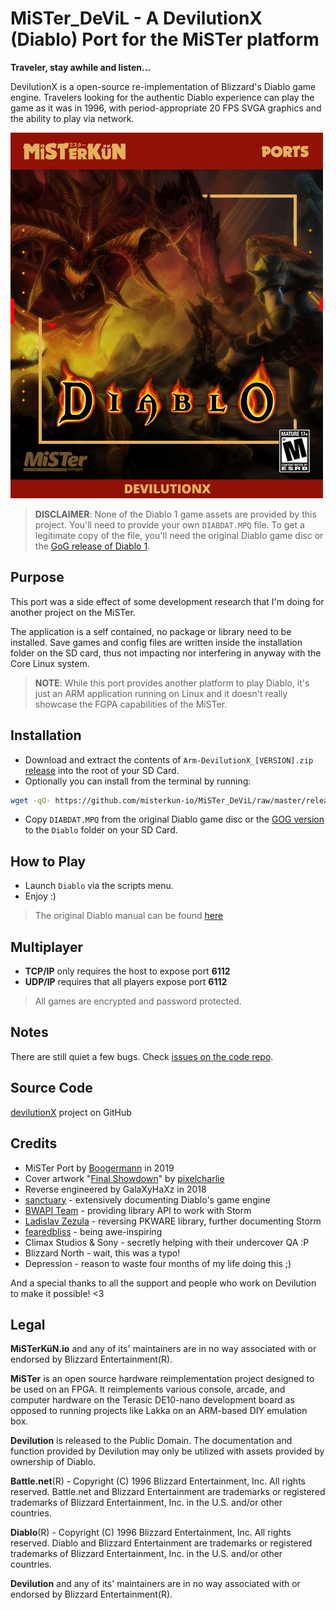 # MiSTer_DeViL - A DevilutionX (Diablo) Port for the MiSTer platform

**Traveler, stay awhile and listen...**

DevilutionX is a open-source re-implementation of Blizzard's Diablo game engine. Travelers looking for the authentic Diablo experience can play the game as it was in 1996, with period-appropriate 20 FPS SVGA graphics and the ability to play via network.

![Game Cover](./gamecover.jpg)

> **DISCLAIMER**: None of the Diablo 1 game assets are provided by this project. You'll need to provide your own `DIABDAT.MPQ` file. To get a legitimate copy of the file, you'll need the original Diablo game disc or the [GoG release of Diablo 1](https://www.gog.com/game/diablo).

## Purpose

This port was a side effect of some development research that I'm doing for another project on the MiSTer. 

The application is a self contained, no package or library need to be installed. Save games and config files are written inside the installation folder on the SD card, thus not impacting nor interfering in anyway with the Core Linux system.

> **NOTE**: While this port provides another platform to play Diablo, it's just an ARM application running on Linux and it doesn't really showcase the FGPA capabilities of the MiSTer.

## Installation

- Download and extract the contents of `Arm-DevilutionX_[VERSION].zip` [release](https://github.com/MiSTerKuN-io/MiSTer_DeViL/tree/master/releases) into the root of your SD Card.
- Optionally you can install from the terminal by running: 
```sh
wget -qO- https://github.com/misterkun-io/MiSTer_DeViL/raw/master/releases/Arm-DevilutionX_0.5.0.zip | bsdtar -xvf- -C /media/fat/
```
- Copy `DIABDAT.MPQ` from the original Diablo game disc or the [GOG version](https://www.gog.com/game/diablo) to the `Diablo` folder on your SD Card.

## How to Play

- Launch `Diablo` via the scripts menu.
- Enjoy :)

> The original Diablo manual can be found [here](http://ftp.blizzard.com/pub/misc/Diablo.PDF)

## Multiplayer

- **TCP/IP** only requires the host to expose port **6112**
- **UDP/IP** requires that all players expose port **6112**

> All games are encrypted and password protected.

## Notes

There are still quiet a few bugs. Check [issues on the code repo](https://github.com/diasurgical/devilution/issues).

## Source Code

[devilutionX](https://github.com/diasurgical/devilutionX) project on GitHub

## Credits

- MiSTer Port by [Boogermann](https://github.com/boogermann/) in 2019
- Cover artwork "[Final Showdown](https://www.deviantart.com/pixelcharlie/art/Final-Showdown-163342194)" by [pixelcharlie](https://www.deviantart.com/pixelcharlie)
- Reverse engineered by GalaXyHaXz in 2018
- [sanctuary](https://github.com/sanctuary) - extensively documenting Diablo's game engine
- [BWAPI Team](https://github.com/bwapi) - providing library API to work with Storm
- [Ladislav Zezula](https://github.com/ladislav-zezula) - reversing PKWARE library, further documenting Storm
- [fearedbliss](https://github.com/fearedbliss) - being awe-inspiring
- Climax Studios & Sony - secretly helping with their undercover QA :P
- Blizzard North - wait, this was a typo!
- Depression - reason to waste four months of my life doing this ;)

And a special thanks to all the support and people who work on Devilution to make it possible! <3

## Legal
**MiSTerKüN.io** and any of its' maintainers are in no way associated with or endorsed by Blizzard Entertainment(R).

**MiSTer** is an open source hardware reimplementation project designed to be used on an FPGA. It reimplements various console, arcade, and computer hardware on the Terasic DE10-nano development board as opposed to running projects like Lakka on an ARM-based DIY emulation box.

**Devilution** is released to the Public Domain. The documentation and function provided by Devilution may only be utilized with assets provided by ownership of Diablo.

**Battle.net**(R) - Copyright (C) 1996 Blizzard Entertainment, Inc. All rights reserved. Battle.net and Blizzard Entertainment are trademarks or registered trademarks of Blizzard Entertainment, Inc. in the U.S. and/or other countries.

**Diablo**(R) - Copyright (C) 1996 Blizzard Entertainment, Inc. All rights reserved. Diablo and Blizzard Entertainment are trademarks or registered trademarks of Blizzard Entertainment, Inc. in the U.S. and/or other countries.

**Devilution** and any of its' maintainers are in no way associated with or endorsed by Blizzard Entertainment(R).
